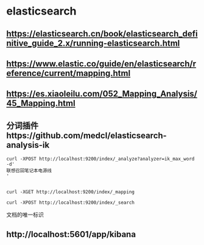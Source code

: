 #   elasticsearch
##  https://elasticsearch.cn/book/elasticsearch_definitive_guide_2.x/running-elasticsearch.html
##  https://www.elastic.co/guide/en/elasticsearch/reference/current/mapping.html
##  https://es.xiaoleilu.com/052_Mapping_Analysis/45_Mapping.html

##  分词插件https://github.com/medcl/elasticsearch-analysis-ik

```
curl -XPOST http://localhost:9200/index/_analyze?analyzer=ik_max_word  -d'
联想召回笔记本电源线
'


curl -XGET http://localhost:9200/index/_mapping

curl -XPOST http://localhost:9200/index/_search
```


文档的唯一标识

##  http://localhost:5601/app/kibana


